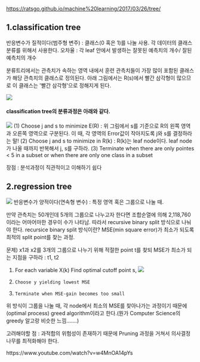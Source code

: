 https://ratsgo.github.io/machine%20learning/2017/03/26/tree/

<CART>

## 1.classification tree
반응변수가 질적이다(범주형 변주) : 클래스(0 혹은 1)를 나눌 사용. 각 데이터의 클래스 분류를 위해서 사용한다.
오차율 : 각 leaf 안에서 발생하는 잘못된 예측치의 개수/ 잘된 예측치의 개수

분류트리에서는 관측치가 속하는 영역 내에서 훈련 관측치들이 가장 많이 포함된 클래스가 해당 관측치의 클래스로 정의된다. 아래 그림에서는 R(s)에서 빨간 삼각형이 많으므로 이 클래스는 '빨간 삼각형'으로 정해지게 된다.

![](https://user-images.githubusercontent.com/23113869/44577603-82894000-a7cc-11e8-93a0-5d77610d355c.jpeg)

#### classification tree의 분류과정은 아래와 같다.
![](https://user-images.githubusercontent.com/23113869/44577602-82894000-a7cc-11e8-9c1d-f826fc7baf98.png)
    (1) Choose j and s to minimize E(R) : 위 그림에서 s를 기준으로 R의 왼쪽 영역과 오른쪽 영역으로 구분된다. 이 때, 각 영역의 Error값이 작아지도록 j와 s를 결정하라는 말!
    (2) Choose j and s to minimize in R(k) : R(k)는 leaf node이다. leaf node가 나올 때까지 반복해서 j, s를 구하라.
    (3) Terminate when there are only pointes < 5 in a subset or
                  when there are only one class in a subset





장점 : 분석과정이 직관적이고 이해하기 쉽다



## 2.regression tree
![](https://i.stack.imgur.com/SiSOd.png)
반응변수가 양적이다(연속형 변수) : 특정 영역 혹은 그룹으로 나눌 때.

만약 관측치는 50개인데 5개의 그룹으로 나누고자 한다면 조합순열에 의해 2,118,760이라는 어마어마한 경우이 수가 나타남. 
따라서 recursive binary split 방식으로 나눠야 한다.
recursice binary split 방식이란? MSE(min square error)가 최소가 되도록 최적의 split point를 찾는 과정.

문제) x1과 x2를 3개의 그룹으로 나누기 위해 적절한 point t를 찾되 MSE가 최소가 되는 지점을 구하라 : t1, t2
   1. For each variable X(k)
        Find optimal cutoff point s,
            ![](https://user-images.githubusercontent.com/23113869/44571043-a3489a00-a7ba-11e8-97cd-b98ef038c76f.png)
           
   2.     Choose y yielding lowest MSE
   3.     Terminate when MSE-gain becomes too small
            
위 방식이 그룹을 나눌 때, 각 node에서 최소의 MSE를 찾아나가는 과정이기 때문에(optimal process) greed algorithm이라고 한다.(뭔가 Computer Science의 greedy 알고랑 비슷한 느낌.......)

고려해야할 점 : 과적합의 위험성이 존재하기 때문에 Pruning 과정을 거쳐서 의사결정나무를 최적화해야 한다.


<reference>
https://www.youtube.com/watch?v=w4MnOA14pYs

